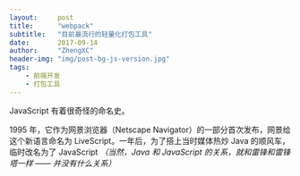 ```yaml
---
layout:     post
title:      "webpack"
subtitle:   "目前最流行的轻量化打包工具"
date:       2017-09-14
author:     "ZhengXC"
header-img: "img/post-bg-js-version.jpg"
tags:
    - 前端开发  
    - 打包工具
---
```


JavaScript 有着很奇怪的命名史。

1995 年，它作为网景浏览器（Netscape Navigator）的一部分首次发布，网景给这个新语言命名为 LiveScript。一年后，为了搭上当时媒体热炒 Java 的顺风车，临时改名为了 JavaScript *（当然，Java 和 JavaScript 的关系，就和雷锋和雷锋塔一样 —— 并没有什么关系）*










